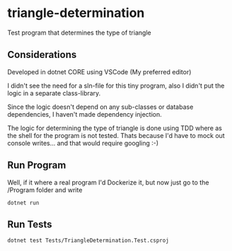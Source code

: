 # triangle-determination
Test program that determines the type of triangle


## Considerations

Developed in dotnet CORE using VSCode (My preferred editor)

I didn't see the need for a sln-file for this tiny program, also I didn't put the logic in a separate class-library.

Since the logic doesn't depend on any sub-classes or database dependencies, I haven't made dependency injection.

The logic for determining the type of triangle is done using TDD where as the shell for the program is not tested. Thats because I'd have to mock out console writes... and that would require googling :-)

## Run Program

Well, if it where a real program I'd Dockerize it, but now just go to the /Program folder and write
```
dotnet run
```

## Run Tests
```
dotnet test Tests/TriangleDetermination.Test.csproj
```
